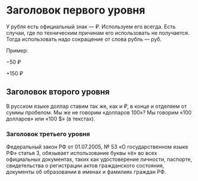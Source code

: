 # Заголовок первого уровня

У рубля есть официальный знак — ₽. Используем его всегда. Есть случаи, где по техническим причинам его использовать не получается. Тогда использовать надо сокращение от слова рубль — руб.

Пример:

−50 ₽

+150 ₽

## Заголовок второго уровня

В русском языке доллар ставим так же, как и ₽, в конце и отделяем от суммы пробелом. Мы же не говорим «долларов 100»? Мы говорим «100 долларов» или «100 $» (в текстах).

### Заголовок третьего уровня

Федеральный закон РФ от 01.07.2005, № 53 «О государственном языке РФ» статья 3, обязывает использование буквы «ё» во всех официальных документах, таких как удостоверение личности, паспорте, свидетельства о регистрации актов гражданского состояния, документы об образовании в именах и фамилиях граждан РФ.
